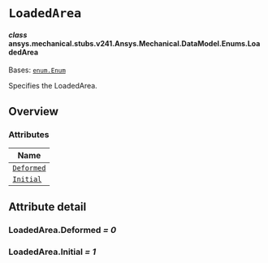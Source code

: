 # `LoadedArea`

<a id="ansys.mechanical.stubs.v241.Ansys.Mechanical.DataModel.Enums.LoadedArea"></a>

#### *class* ansys.mechanical.stubs.v241.Ansys.Mechanical.DataModel.Enums.LoadedArea

Bases: [`enum.Enum`](https://docs.python.org/3/library/enum.html#enum.Enum)

Specifies the LoadedArea.

<!-- !! processed by numpydoc !! -->

<a id="overview"></a>

## Overview

### Attributes

| Name |
| -------------------------------------- |
| [`Deformed`](#LoadedArea.Deformed) |
| [`Initial`](#LoadedArea.Initial) |

<a id="attribute-detail"></a>

## Attribute detail

<a id="LoadedArea.Deformed"></a>

### LoadedArea.Deformed *= 0*

<a id="LoadedArea.Initial"></a>

### LoadedArea.Initial *= 1*


